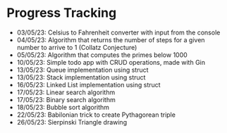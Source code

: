 # Progress Tracking

- 03/05/23: Celsius to Fahrenheit converter with input from the console
- 04/05/23: Algorithm that returns the number of steps for a given number to arrive to 1 (Collatz Conjecture)
- 05/05/23: Algorithm that computes the primes below 1000
- 10/05/23: Simple todo app with CRUD operations, made with Gin
- 13/05/23: Queue implementation using struct
- 13/05/23: Stack implementation using struct
- 16/05/23: Linked List implementation using struct
- 17/05/23: Linear search algorithm
- 17/05/23: Binary search algorithm
- 18/05/23: Bubble sort algorithm
- 22/05/23: Babilonian trick to create Pythagorean triple
- 26/05/23: Sierpinski Triangle drawing
